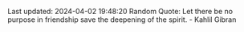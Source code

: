 Last updated: 2024-04-02 19:48:20
Random Quote: Let there be no purpose in friendship save the deepening of the spirit. - Kahlil Gibran
